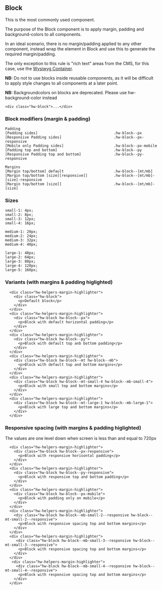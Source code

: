 ## Block

This is the most commonly used component.

The purpose of the Block component is to apply margin, padding and background-colors to all components.

In an ideal scenario, there is no margin/padding applied to any other component, instead wrap the element in Block and use this to generate the required margin/padding.

The only exception to this rule is "rich text" areas from the CMS, for this case, use the [Wysiwyg Container](/Wysiwyg).

**NB:** Do not to use blocks inside reusable components, as it will be difficult to apply style changes to all components at a later point.

**NB:** Backgroundcolors on blocks are deprecated. Please use hw-background-color instead

```code
<div class="hw-block">...</div>
```

### Block modifiers (margin & padding)

```code
Padding
[Padding sides]                                   .hw-block--px
[Responsive Padding sides]                        .hw-block--px-responsive
[Mobile only Padding sides]                       .hw-block--px-mobile
[Padding top and bottom]                          .hw-block--py
[Responsive Padding top and bottom]               .hw-block--py-responsive

Margins
[Margin top/bottom] default                       .hw-block--[mt/mb]
[Margin top/bottom [size][responsive]]            .hw-block--[mt/mb]-[size]-responsive
[Margin top/bottom [size]]                        .hw-block--[mt/mb]-[size]
```

### Sizes

```code
small-1: 4px;
small-2: 8px;
small-3: 12px;
small-4: 16px;

medium-1: 20px;
medium-2: 24px;
medium-3: 32px;
medium-4: 40px;

large-1: 48px;
large-2: 64px;
large-3: 80px;
large-4: 120px;
large-5: 160px;
```


### Variants (with margins & padding higlighted)

```html|span-4,plain,light
  <div class="hw-helpers-margin-highlighter">
    <div class="hw-block">
      <p>Default block</p>
    </div>
  </div>
  <div class="hw-helpers-margin-highlighter">
    <div class="hw-block hw-block--px">
      <p>Block with default horizontal padding</p>
    </div>
  </div>
  <div class="hw-helpers-margin-highlighter">
    <div class="hw-block hw-block--py">
      <p>Block with default top anb bottom padding</p>
    </div>
  </div>
  <div class="hw-helpers-margin-highlighter">
    <div class="hw-block hw-block--mt hw-block--mb">
      <p>Block with default top and bottom margins</p>
    </div>
  </div>
  <div class="hw-helpers-margin-highlighter">
    <div class="hw-block hw-block--mt-small-4 hw-block--mb-small-4">
      <p>Block with small top and bottom margins</p>
    </div>
  </div>
  <div class="hw-helpers-margin-highlighter">
    <div class="hw-block hw-block--mt-large-1 hw-block--mb-large-1">
      <p>Block with large top and bottom margins</p>
    </div>
  </div>
```

### Responsive spacing (with margins & padding higlighted)
The values are one level down when screen is less than and equal to 720px

```html|span-6,responsive
  <div class="hw-helpers-margin-highlighter">
    <div class="hw-block hw-block--px-responsive">
      <p>Block with responsive horisontal padding</p>
    </div>
  </div>
  <div class="hw-helpers-margin-highlighter">
    <div class="hw-block hw-block--py-responsive">
      <p>Block with responsive top and bottom padding</p>
    </div>
  </div>
  <div class="hw-helpers-margin-highlighter">
    <div class="hw-block hw-block--px-mobile">
      <p>Block with padding only on mobile</p>
    </div>
  </div>
  <div class="hw-helpers-margin-highlighter">
    <div class="hw-block hw-block--mb-small-2--responsive hw-block--mt-small-2--responsive">
      <p>Block with responsive spacing top and bottom margins</p>
    </div>
  </div>
  <div class="hw-helpers-margin-highlighter">
     <div class="hw-block hw-block--mb-small-3--responsive hw-block--mt-small-3--responsive">
      <p>Block with responsive spacing top and bottom margins</p>
    </div>
  </div>
   <div class="hw-helpers-margin-highlighter">
     <div class="hw-block hw-block--mb-small-4--responsive hw-block--mt-small-4--responsive">
      <p>Block with responsive spacing top and bottom margins</p>
    </div>
  </div>
  
```


